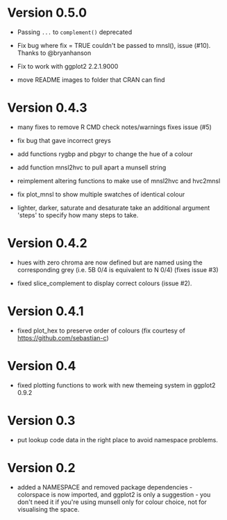 Version 0.5.0
==============================================================================
* Passing `...` to `complement()` deprecated

* Fix bug where fix = TRUE couldn't be passed to mnsl(), issue (#10).  Thanks to @bryanhanson

* Fix to work with ggplot2 2.2.1.9000

* move README images to folder that CRAN can find

Version 0.4.3
==============================================================================
* many fixes to remove R CMD check notes/warnings fixes issue (#5)

* fix bug that gave incorrect greys 

* add functions rygbp and pbgyr to change the hue of a colour

* add function mnsl2hvc to pull apart a munsell string

* reimplement altering functions to make use of mnsl2hvc and hvc2mnsl

* fix plot_mnsl to show multiple swatches of identical colour

* lighter, darker, saturate and desaturate take an additional argument 'steps' to specify how many steps to take.

Version 0.4.2
==============================================================================

* hues with zero chroma are now defined but are named using the corresponding 
grey (i.e. 5B 0/4 is equivalent to N 0/4) (fixes issue #3)

* fixed slice_complement to display correct colours (issue #2).

Version 0.4.1
==============================================================================

* fixed plot_hex to preserve order of colours (fix courtesy of https://github.com/sebastian-c)

Version 0.4
==============================================================================

* fixed plotting functions to work with new themeing system in ggplot2 0.9.2

Version 0.3
==============================================================================

* put lookup code data in the right place to avoid namespace problems.

Version 0.2
==============================================================================

* added a NAMESPACE and removed package dependencies - colorspace is now
  imported, and ggplot2 is only a suggestion - you don't need it if you're
  using munsell only for colour choice, not for visualising the space.

